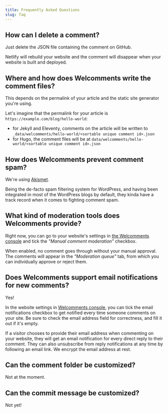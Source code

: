 ```yaml
---
title: Frequently Asked Questions
slug: faq
---
```


## How can I delete a comment?

Just delete the JSON file containing the comment on GitHub.

Netlify will rebuild your website and the comment will disappear when your website is built and deployed.

## Where and how does Welcomments write the comment files?

This depends on the permalink of your article and the static site generator you're using.

Let's imagine that the permalink for your article is `https://example.com/blog/hello-world`:
* for Jekyll and Eleventy, comments on the article will be written to `_data/welcomments/hello-world/<sortable unique comment id>.json`
* for Hugo, the comment files will be at `data/welcomments/hello-world/<sortable unique comment id>.json`

## How does Welcomments prevent comment spam?

We're using [Akismet](https://akismet.com).

Being the de-facto spam filtering system for WordPress, and having been integrated in most of the WordPress blogs by default, they kinda have a track record when it comes to fighting comment spam.

## What kind of moderation tools does Welcomments provide?

Right now, you can go to your website's settings in [the Welcomments console](https://console.welcomments.io/) and tick the _"Manual comment moderation"_ checkbox.

When enabled, no comment goes through without your manual approval. The comments will appear in the _"Moderation queue"_ tab, from which you can individually approve or reject them.

## Does Welcomments support email notifications for new comments?

Yes!

In the website settings in [Welcomments console](https://console.welcomments.io/), you can tick the email notifications checkbox to get notified every time someone comments on your site. Be sure to check the email address field for correctness, and fill it out if it's empty.

If a visitor chooses to provide their email address when commenting on your website, they will get an email notification for every direct reply to their comment. They can also unsubscribe from reply notifications at any time by following an email link. We encrypt the email address at rest.

## Can the comment folder be customized?

Not at the moment.

## Can the commit message be customized?

Not yet!
